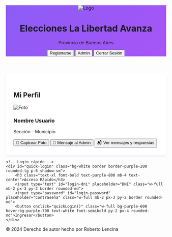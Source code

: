 <!DOCTYPE html>
<html lang="es">
<head>
    <meta charset="UTF-8">
    <meta name="viewport" content="width=device-width, initial-scale=1.0">
    <title>La Libertad Avanza - Buenos Aires</title>
    <link href="https://cdn.jsdelivr.net/npm/tailwindcss@2.2.19/dist/tailwind.min.css" rel="stylesheet">
    <style>
        .bg-purple-gradient { background: linear-gradient(135deg, #8B5CF6, #A855F7); }
        .modal { display: none; position: fixed; top: 0; left: 0; width: 100%; height: 100%; background: rgba(0,0,0,0.5); z-index: 2000; align-items: center; justify-content: center; }
        .modal.active { display: flex; }
        .user-panel { background: white; border-radius: 0.5rem; padding: 1.5rem; box-shadow: 0 4px 6px rgba(139, 92, 246, 0.1); }
        .close-btn { position: absolute; top: 1rem; right: 1rem; font-size: 1.5rem; cursor: pointer; z-index: 10; }
        .chat-box { height: 300px; overflow-y: auto; border: 1px solid #ccc; padding: 10px; background-color: #f9f9f9; display: flex; flex-direction: column; }
        .chat-message { margin-bottom: 8px; padding: 8px; border-radius: 8px; max-width: 75%; }
        .chat-message.user { background-color: #8B5CF6; color: white; align-self: flex-end; margin-left: auto; }
        .chat-message.admin { background-color: #e5e7eb; color: black; align-self: flex-start; margin-right: auto; }
    </style>
</head>
<body class="bg-purple-light-gradient min-h-screen">

<header class="bg-purple-gradient shadow-lg no-print">
    <div class="max-w-7xl mx-auto px-4 py-4 flex justify-between items-center">
        <div class="flex items-center space-x-4">
            <img src="https://upload.wikimedia.org/wikipedia/en/thumb/c/c3/La_Libertad_Avanza_full_logo.svg/800px-La_Libertad_Avanza_full_logo.svg.png" alt="Logo" class="h-12">
            <div>
                <h1 class="text-xl font-bold text-white">Elecciones La Libertad Avanza</h1>
                <p class="text-sm text-purple-100">Provincia de Buenos Aires</p>
            </div>
        </div>
        <nav class="flex space-x-4">
            <button onclick="showRegistro()" class="bg-purple-600 hover:bg-purple-700 text-white px-4 py-2 rounded-md">Registrarse</button>
            <button onclick="showAdmin()" class="bg-gray-600 hover:bg-gray-700 text-white px-4 py-2 rounded-md">Admin</button>
            <button onclick="logout()" id="logout-btn" class="bg-red-600 hover:bg-red-700 text-white px-4 py-2 rounded-md hidden">Cerrar Sesión</button>
        </nav>
    </div>
</header>

<div id="main-content" class="max-w-7xl mx-auto p-8">
    <!-- Panel de usuario -->
    <div id="user-panel" class="user-panel hidden">
        <h2 class="text-2xl font-bold text-purple-800 mb-4 text-center">Mi Perfil</h2>
        <div class="flex items-center space-x-4 mb-4">
            <img id="user-profile-img" src="https://cdn-icons-png.flaticon.com/512/3135/3135715.png" alt="Foto" class="w-16 h-16 rounded-full border-2 border-purple-300">
            <div>
                <h3 id="user-name" class="font-bold text-lg">Nombre Usuario</h3>
                <p id="user-location" class="text-sm text-gray-600">Sección - Municipio</p>
            </div>
        </div>
        <div class="flex space-x-2">
            <button onclick="abrirCamara()" class="flex-1 bg-purple-600 hover:bg-purple-700 text-white py-2 px-4 rounded-md">📸 Capturar Foto</button>
            <button onclick="enviarMensaje()" class="flex-1 bg-blue-600 hover:bg-blue-700 text-white py-2 px-4 rounded-md">💬 Mensaje al Admin</button>
            <button onclick="abrirChat(currentUser.dni, currentUser.nombre, currentUser.apellido)" class="flex-1 bg-green-600 hover:bg-green-700 text-white py-2 px-4 rounded-md">📬 Ver mensajes y respuestas</button>
        </div>
    </div>

    <!-- Login rápido -->
    <div id="quick-login" class="bg-white border border-purple-200 rounded-lg p-6 shadow-sm">
        <h3 class="text-xl font-bold text-purple-800 mb-4 text-center">Acceso Rápido</h3>
        <input type="text" id="login-dni" placeholder="DNI" class="w-full mb-2 px-3 py-2 border rounded-md">
        <input type="password" id="login-password" placeholder="Contraseña" class="w-full mb-2 px-3 py-2 border rounded-md">
        <button onclick="quickLogin()" class="w-full bg-purple-600 hover:bg-purple-700 text-white font-semibold py-2 px-4 rounded-md">Ingresar</button>
    </div>
</div>

<!-- Modal Registro -->
<div id="registro-modal" class="modal items-center justify-center">
    <div class="bg-white rounded-lg max-w-2xl w-full p-6 relative">
        <span class="close-btn" onclick="closeModal('registro-modal')">✕</span>
        <h2 class="text-2xl font-bold text-purple-800 mb-4">Registro de Usuario</h2>
        <form id="registro-form" class="space-y-4">
            <input type="text" name="nombre" placeholder="Nombre" required class="w-full px-3 py-2 border rounded-md">
            <input type="text" name="apellido" placeholder="Apellido" required class="w-full px-3 py-2 border rounded-md">
            <input type="text" name="dni" placeholder="DNI" required class="w-full px-3 py-2 border rounded-md">
            <input type="tel" name="celular" placeholder="Celular" required class="w-full px-3 py-2 border rounded-md">
            <input type="email" name="email" placeholder="Email" required class="w-full px-3 py-2 border rounded-md">
            <select name="seccionElectoral" required class="w-full px-3 py-2 border rounded-md">
                <option value="">Selecciona sección</option>
                <option value="1">1ª Sección</option>
                <option value="2">2ª Sección</option>
                <option value="3">3ª Sección</option>
                <option value="4">4ª Sección</option>
                <option value="5">5ª Sección</option>
                <option value="6">6ª Sección</option>
                <option value="7">7ª Sección</option>
                <option value="8">8ª Sección</option>
            </select>
            <select name="municipio" required class="w-full px-3 py-2 border rounded-md">
                <option value="">Selecciona municipio</option>
            </select>
            <input type="text" name="escuela" placeholder="Escuela" required class="w-full px-3 py-2 border rounded-md">
            <input type="text" name="direccion" placeholder="Dirección" required class="w-full px-3 py-2 border rounded-md">
            <input type="password" name="password" placeholder="Contraseña" required class="w-full px-3 py-2 border rounded-md">
            <input type="password" name="confirm-password" placeholder="Confirmar Contraseña" required class="w-full px-3 py-2 border rounded-md">
            <button type="submit" class="w-full bg-purple-600 hover:bg-purple-700 text-white font-bold py-3 px-4 rounded-md">Registrarse</button>
        </form>
    </div>
</div>

<!-- Modal Admin -->
<div id="admin-modal" class="modal items-center justify-center">
    <div class="bg-white rounded-lg max-w-6xl w-full p-6 relative">
        <span class="close-btn" onclick="closeModal('admin-modal')">✕</span>
        <h2 class="text-2xl font-bold text-purple-800 mb-4">Panel Administrativo</h2>
        <input type="password" id="admin-password" placeholder="Contraseña admin" class="w-full mb-4 px-3 py-2 border rounded-md">
        <button onclick="loginAdmin()" class="w-full bg-purple-600 hover:bg-purple-700 text-white font-semibold py-2 px-4 rounded-md">Ingresar</button>
        <div id="admin-panel" class="hidden mt-6">
            <div class="grid grid-cols-4 gap-4 mb-4">
                <div class="bg-white p-4 border rounded-md"><h3>Total Registros</h3><p id="total-registros">0</p></div>
                <div class="bg-white p-4 border rounded-md"><h3>Con Foto</h3><p id="con-foto">0</p></div>
                <div class="bg-white p-4 border rounded-md"><h3>Hoy</h3><p id="registros-hoy">0</p></div>
                <div class="bg-white p-4 border rounded-md"><h3>Mensajes</h3><p id="mensajes-count">0</p></div>
            </div>
            <button onclick="exportarPDF()" class="bg-green-600 text-white px-4 py-2 rounded-md mb-4">Exportar PDF</button>
            <div id="registros-list" class="space-y-2"></div>
            <h3 class="text-lg font-bold text-purple-800 mt-6">Mensajes de Usuarios</h3>
            <button onclick="imprimirMensajes()" class="bg-blue-600 text-white px-4 py-2 rounded-md mb-2">🖨️ Imprimir Mensajes</button>
            <div id="mensajes-list" class="space-y-2"></div>
        </div>
    </div>
</div>

<!-- Modal Mensaje -->
<div id="mensaje-modal" class="modal items-center justify-center">
    <div class="bg-white rounded-lg max-w-md w-full p-6 relative">
        <span class="close-btn" onclick="closeModal('mensaje-modal')">✕</span>
        <h3 class="text-lg font-bold mb-4">Enviar Mensaje al Administrador</h3>
        <textarea id="mensaje-texto" rows="4" placeholder="Escribe tu mensaje..." class="w-full border rounded-md p-2"></textarea>
        <div class="flex space-x-2 mt-4">
            <button onclick="enviarMensajeAdmin()" class="flex-1 bg-blue-600 text-white py-2 px-4 rounded-md">Enviar</button>
            <button onclick="closeModal('mensaje-modal')" class="flex-1 bg-gray-500 text-white py-2 px-4 rounded-md">Cancelar</button>
        </div>
    </div>
</div>

<!-- Modal Cámara -->
<div id="camara-modal" class="modal items-center justify-center">
    <div class="bg-white rounded-lg max-w-md w-full p-6 relative">
        <span class="close-btn" onclick="cerrarCamara()">✕</span>
        <h3 class="text-lg font-bold mb-4">Tomar Foto</h3>
        <video id="camera-video" autoplay playsinline class="w-full mb-4 rounded"></video>
        <div class="flex space-x-2">
            <button onclick="cambiarCamara()" class="flex-1 bg-yellow-500 hover:bg-yellow-600 text-white py-2 px-4 rounded-md">🔁 Cambiar Cámara</button>
            <button onclick="capturarFoto()" class="flex-1 bg-purple-600 text-white py-2 px-4 rounded-md">📸 Capturar</button>
            <button onclick="cerrarCamara()" class="flex-1 bg-gray-500 text-white py-2 px-4 rounded-md">Cancelar</button>
        </div>
    </div>
</div>

<!-- Modal Detalle Registro -->
<div id="detalle-modal" class="modal items-center justify-center">
    <div class="bg-white rounded-lg max-w-2xl w-full p-6 relative">
        <span class="close-btn" onclick="closeModal('detalle-modal')">✕</span>
        <h2 class="text-2xl font-bold text-purple-800 mb-4">Detalle del Registro</h2>
        <div id="detalle-content"></div>
    </div>
</div>

<!-- Modal Foto -->
<div id="foto-modal" class="modal items-center justify-center">
    <div class="bg-white rounded-lg max-w-2xl w-full p-6 relative">
        <span class="close-btn" onclick="closeModal('foto-modal')">✕</span>
        <h2 class="text-xl font-bold text-purple-800 mb-4">Foto de Usuario</h2>
        <img id="foto-img" src="" alt="Foto" class="max-w-full max-h-96 mb-4">
        <p id="foto-nombre" class="text-lg font-semibold"></p>
        <button onclick="descargarFoto()" class="mt-4 bg-green-600 hover:bg-green-700 text-white px-4 py-2 rounded-md">Descargar Foto</button>
    </div>
</div>

<!-- Modal Chat -->
<div id="chat-modal" class="modal items-center justify-center">
    <div class="bg-white rounded-lg max-w-2xl w-full p-6 relative">
        <span class="close-btn" onclick="closeModal('chat-modal')">✕</span>
        <h2 class="text-xl font-bold text-purple-800 mb-4">Chat con <span id="chat-user-name"></span></h2>
        <div id="chat-content" class="chat-box mb-4"></div>
        <input type="text" id="chat-input" placeholder="Escribe tu mensaje..." class="w-full border rounded-md p-2" onkeypress="if(event.key === 'Enter') enviarChat()">
        <button onclick="enviarChat()" class="mt-2 bg-blue-600 text-white px-4 py-2 rounded-md">Enviar</button>
    </div>
</div>

<footer class="bg-gray-800 text-white text-center py-4 mt-12">
    <p>&copy; 2024 Derecho de autor hecho por Roberto Lencina</p>
</footer>

<script>
const ADMIN_PASSWORD = 'David2025';
let currentUser = null;
let selectedUserChat = null;
let currentStream = null;
let currentFacingMode = 'user'; // frontal

document.addEventListener('DOMContentLoaded', () => {
    cargarMunicipios();
    cargarRegistrosAdmin();
    cargarMensajesAdmin();
    document.getElementById('registro-form').addEventListener('submit', registrarUsuario);
});

function cargarMunicipios() {
    const select = document.querySelector('[name="municipio"]');
    const municipios = [
        "Campana","Escobar","General Las Heras","General Rodríguez","General San Martín","Hurlingham","Ituzaingó","José C. Paz","Luján","Malvinas Argentinas","Marcos Paz","Mercedes","Merlo","Moreno","Morón","Navarro","Pilar","San Fernando","San Isidro","San Miguel","Suipacha","Tigre","Tres de Febrero","Vicente López",
        "Arrecifes","Baradero","Capitán Sarmiento","Carmen de Areco","Colón","Exaltación de la Cruz","Pergamino","Ramallo","Rojas","Salto","San Andrés de Giles","San Antonio de Areco","San Nicolás","San Pedro","Zárate",
        "Almirante Brown","Avellaneda","Berazategui","Berisso","Brandsen","Cañuelas","Ensenada","Esteban Echeverría","Ezeiza","Florencio Varela","La Matanza","Lanús","Lobos","Lomas de Zamora","Magdalena","Presidente Perón","Punta Indio","Quilmes","San Vicente",
        "Alberti","Bragado","Carlos Casares","Carlos Tejedor","Chacabuco","Chivilcoy","Florentino Ameghino","General Arenales","General Pinto","General Viamonte","General Villegas","Hipólito Yrigoyen","Junín","Leandro N. Alem","Lincoln","Nueve de Julio","Pehuajó","Rivadavia","Trenque Lauquen",
        "Ayacucho","Balcarce","Castelli","Chascomús","Dolores","General Alvarado","General Belgrano","General Guido","General Lavalle","General Madariaga","General Paz","General Pueyrredón","La Costa","Las Flores","Lezama","Lobería","Maipú","Mar Chiquita","Monte","Necochea","Pila","Pinamar","Rauch","San Cayetano","Tandil","Tordillo","Villa Gesell",
        "Adolfo Alsina","Adolfo Gonzales Chaves","Bahía Blanca","Benito Juárez","Coronel Dorrego","Coronel Pringles","Coronel Rosales","Coronel Suárez","Daireaux","Guaminí","General Lamadrid","Laprida","Monte Hermoso","Patagones","Pellegrini","Puan","Saavedra","Salliqueló","Tornquist","Tres Arroyos","Tres Lomas","Villarino",
        "Azul","Bolívar","General Alvear","Olavarría","Roque Pérez","Saladillo","Tapalqué","Veinticinco de Mayo","La Plata","Isla Martín García"
    ];
    select.innerHTML = '<option value="">Selecciona municipio</option>';
    municipios.forEach(m => {
        const opt = document.createElement('option');
        opt.value = m;
        opt.textContent = m;
        select.appendChild(opt);
    });
}

function showRegistro() { document.getElementById('registro-modal').classList.add('active'); }
function showAdmin() { document.getElementById('admin-modal').classList.add('active'); }
function closeModal(id) { 
    document.getElementById(id).classList.remove('active'); 
    if (currentStream) { currentStream.getTracks().forEach(t => t.stop()); currentStream = null; }
}

function loginAdmin() {
    const pass = document.getElementById('admin-password').value;
    if (pass === ADMIN_PASSWORD) {
        document.getElementById('admin-panel').style.display = 'block';
        cargarRegistrosAdmin();
        cargarMensajesAdmin();
    } else alert('❌ Contraseña incorrecta');
}

function quickLogin() {
    const dni = document.getElementById('login-dni').value;
    const pass = document.getElementById('login-password').value;
    const registros = JSON.parse(localStorage.getItem('registros') || '[]');
    const user = registros.find(r => r.dni === dni && r.password === pass);
    if (user) {
        currentUser = user;
        document.getElementById('user-name').textContent = `${user.nombre} ${user.apellido}`;
        document.getElementById('user-location').textContent = `${user.seccionElectoral}ª Sección - ${user.municipio}`;
        document.getElementById('user-profile-img').src = user.fotoUrl || 'https://cdn-icons-png.flaticon.com/512/3135/3135715.png';
        document.getElementById('user-panel').classList.remove('hidden');
        document.getElementById('quick-login').classList.add('hidden');
        document.getElementById('logout-btn').classList.remove('hidden');
    } else alert('❌ Usuario o contraseña incorrectos');
}

function logout() {
    currentUser = null;
    document.getElementById('user-panel').classList.add('hidden');
    document.getElementById('quick-login').classList.remove('hidden');
    document.getElementById('logout-btn').classList.add('hidden');
    closeModal('admin-modal');
}

function registrarUsuario(e) {
    e.preventDefault();
    const datos = new FormData(e.target);
    if (datos.get('password') !== datos.get('confirm-password')) {
        alert('❌ Las contraseñas no coinciden'); return;
    }
    const registro = {
        id: 'user_' + Date.now(),
        nombre: datos.get('nombre'),
        apellido: datos.get('apellido'),
        dni: datos.get('dni'),
        email: datos.get('email'),
        celular: datos.get('celular'),
        municipio: datos.get('municipio'),
        seccionElectoral: datos.get('seccionElectoral'),
        escuela: datos.get('escuela'),
        direccion: datos.get('direccion'),
        password: datos.get('password'),
        fechaRegistro: new Date().toISOString(),
        fotoUrl: localStorage.getItem('userFoto') || null
    };
    const registros = JSON.parse(localStorage.getItem('registros') || '[]');
    registros.push(registro);
    localStorage.setItem('registros', JSON.stringify(registros));
    alert('✅ Registro exitoso');
    closeModal('registro-modal');
    e.target.reset();
}

function abrirCamara() {
    const constraints = { video: { facingMode: currentFacingMode } };
    navigator.mediaDevices.getUserMedia(constraints).then(stream => {
        document.getElementById('camara-modal').classList.add('active');
        document.getElementById('camera-video').srcObject = stream;
        currentStream = stream;
    }).catch(() => alert('No se pudo acceder a la cámara'));
}

function cambiarCamara() {
    currentFacingMode = currentFacingMode === 'user' ? 'environment' : 'user';
    if (currentStream) currentStream.getTracks().forEach(t => t.stop());
    abrirCamara();
}

function capturarFoto() {
    const video = document.getElementById('camera-video');
    const canvas = document.createElement('canvas');
    canvas.width = video.videoWidth;
    canvas.height = video.videoHeight;
    canvas.getContext('2d').drawImage(video, 0, 0);
    canvas.toBlob(blob => {
        const reader = new FileReader();
        reader.onload = () => {
            const foto = reader.result;
            localStorage.setItem('userFoto', foto);
            document.getElementById('user-profile-img').src = foto;
            if (currentUser) {
                const registros = JSON.parse(localStorage.getItem('registros') || '[]');
                const idx = registros.findIndex(r => r.dni === currentUser.dni);
                if (idx !== -1) { registros[idx].fotoUrl = foto; localStorage.setItem('registros', JSON.stringify(registros)); cargarRegistrosAdmin(); }
            }
        };
        reader.readAsDataURL(blob);
    });
    cerrarCamara();
}

function cerrarCamara() { closeModal('camara-modal'); if (currentStream) currentStream.getTracks().forEach(t => t.stop()); }

function enviarMensaje() { document.getElementById('mensaje-modal').classList.add('active'); }

function enviarMensajeAdmin() {
    const texto = document.getElementById('mensaje-texto').value.trim();
    if (!texto || !currentUser) return;
    const mensajes = JSON.parse(localStorage.getItem('mensajes') || '[]');
    const chats = JSON.parse(localStorage.getItem('chats') || '{}');
    if (!chats[currentUser.dni]) chats[currentUser.dni] = [];
    chats[currentUser.dni].push({ sender: 'user', text: texto, timestamp: new Date().toISOString() });
    mensajes.push({ id: Date.now(), usuario: currentUser.dni, nombre: currentUser.nombre, apellido: currentUser.apellido, texto, fecha: new Date().toISOString() });
    localStorage.setItem('mensajes', JSON.stringify(mensajes));
    localStorage.setItem('chats', JSON.stringify(chats));
    alert('✅ Mensaje enviado al administrador');
    document.getElementById('mensaje-texto').value = '';
    closeModal('mensaje-modal');
}

function cargarRegistrosAdmin() {
    const registros = JSON.parse(localStorage.getItem('registros') || '[]');
    document.getElementById('total-registros').textContent = registros.length;
    document.getElementById('con-foto').textContent = registros.filter(r => r.fotoUrl).length;
    document.getElementById('registros-hoy').textContent = registros.filter(r => new Date(r.fechaRegistro).toDateString() === new Date().toDateString()).length;
    const container = document.getElementById('registros-list');
    container.innerHTML = registros.map(r => `
        <div class="border p-4 rounded-md mb-2 cursor-pointer hover:bg-purple-50">
            <img src="${r.fotoUrl || 'https://cdn-icons-png.flaticon.com/512/3135/3135715.png'}" class="w-12 h-12 rounded-full inline mr-4">
            <strong>${r.nombre} ${r.apellido}</strong> - DNI: ${r.dni}
            <button onclick="verDetalle('${r.id}')" class="ml-2 bg-blue-500 text-white px-2 py-1 rounded">Ver</button>
            <button onclick="verFoto('${r.id}')" class="ml-2 bg-purple-500 text-white px-2 py-1 rounded">Foto</button>
            <button onclick="eliminarUsuario('${r.id}')" class="bg-red-600 text-white px-2 py-1 ml-2 rounded">✕ Eliminar</button>
        </div>
    `).join('');
}

function cargarMensajesAdmin() {
    const mensajes = JSON.parse(localStorage.getItem('mensajes') || '[]');
    document.getElementById('mensajes-count').textContent = mensajes.length;
    const container = document.getElementById('mensajes-list');
    container.innerHTML = mensajes.map(m => `
        <div class="border p-4 rounded-md mb-2">
            <strong>${m.nombre} ${m.apellido}</strong>: ${m.texto}
            <br><small>${new Date(m.fecha).toLocaleString()}</small>
            <button onclick="eliminarMensaje('${m.id}')" class="ml-2 bg-red-500 text-white px-2 py-1 rounded">✕</button>
            <button onclick="abrirChat('${m.usuario}', '${m.nombre}', '${m.apellido}')" class="ml-2 bg-green-500 text-white px-2 py-1 rounded">Responder</button>
        </div>
    `).join('');
}

function verDetalle(id) {
    const registros = JSON.parse(localStorage.getItem('registros') || '[]');
    const user = registros.find(r => r.id === id);
    if (user) {
        const content = document.getElementById('detalle-content');
        content.innerHTML = `
            <p><strong>Nombre:</strong> ${user.nombre} ${user.apellido}</p>
            <p><strong>DNI:</strong> ${user.dni}</p>
            <p><strong>Email:</strong> ${user.email}</p>
            <p><strong>Celular:</strong> ${user.celular}</p>
            <p><strong>Sección:</strong> ${user.seccionElectoral}ª</p>
            <p><strong>Municipio:</strong> ${user.municipio}</p>
            <p><strong>Escuela:</strong> ${user.escuela}</p>
            <p><strong>Dirección:</strong> ${user.direccion}</p>
            <p><strong>Contraseña:</strong> ${user.password}</p>
            <p><strong>Fecha de registro:</strong> ${new Date(user.fechaRegistro).toLocaleDateString()}</p>
            ${user.fotoUrl ? `<img src="${user.fotoUrl}" class="w-32 h-32 rounded mt-4">` : ''}
        `;
        document.getElementById('detalle-modal').classList.add('active');
    }
}

function verFoto(id) {
    const registros = JSON.parse(localStorage.getItem('registros') || '[]');
    const user = registros.find(r => r.id === id);
    if (user && user.fotoUrl) {
        document.getElementById('foto-img').src = user.fotoUrl;
        document.getElementById('foto-nombre').textContent = `${user.nombre} ${user.apellido}`;
        document.getElementById('foto-modal').classList.add('active');
    } else alert('Este usuario no tiene foto');
}

function descargarFoto() {
    const imgSrc = document.getElementById('foto-img').src;
    const nombre = document.getElementById('foto-nombre').textContent;
    const link = document.createElement('a');
    link.href = imgSrc;
    link.download = `foto-${nombre.replace(/\s+/g, '-')}.jpg`;
    document.body.appendChild(link);
    link.click();
    document.body.removeChild(link);
}

function eliminarUsuario(id) {
    if (confirm('¿Estás seguro de que quieres eliminar este usuario?')) {
        const registros = JSON.parse(localStorage.getItem('registros') || '[]');
        const nuevos = registros.filter(r => r.id !== id);
        localStorage.setItem('registros', JSON.stringify(nuevos));
        cargarRegistrosAdmin();
        cargarMensajesAdmin();
    }
}

function eliminarMensaje(id) {
    if (confirm('¿Estás seguro de que quieres eliminar este mensaje?')) {
        const mensajes = JSON.parse(localStorage.getItem('mensajes') || '[]');
        const nuevos = mensajes.filter(m => m.id !== id);
        localStorage.setItem('mensajes', JSON.stringify(nuevos));
        cargarMensajesAdmin();
    }
}

function imprimirMensajes() {
    const mensajes = JSON.parse(localStorage.getItem('mensajes') || '[]');
    let html = `<h1>Mensajes - La Libertad Avanza</h1><table border="1" cellpadding="5"><thead><tr><th>Nombre</th><th>Apellido</th><th>Mensaje</th><th>Fecha</th></tr></thead><tbody>`;
    mensajes.forEach(m => {
        html += `<tr><td>${m.nombre}</td><td>${m.apellido}</td><td>${m.texto}</td><td>${new Date(m.fecha).toLocaleString()}</td></tr>`;
    });
    html += '</tbody></table>';
    const ventana = window.open('', '_blank');
    ventana.document.write(html);
    ventana.document.close();
    ventana.print();
}

function abrirChat(dniUsuario, nombre, apellido) {
    selectedUserChat = dniUsuario;
    document.getElementById('chat-user-name').textContent = `${nombre} ${apellido}`;
    document.getElementById('chat-modal').classList.add('active');
    cargarChat();
}

function cargarChat() {
    const chats = JSON.parse(localStorage.getItem('chats') || '{}');
    const chatContainer = document.getElementById('chat-content');
    chatContainer.innerHTML = '';
    if (chats[selectedUserChat]) {
        chats[selectedUserChat].forEach(msg => {
            const messageDiv = document.createElement('div');
            messageDiv.classList.add('chat-message', msg.sender);
            messageDiv.textContent = msg.text;
            chatContainer.appendChild(messageDiv);
        });
    }
    chatContainer.scrollTop = chatContainer.scrollHeight;
}

function enviarChat() {
    const input = document.getElementById('chat-input');
    const texto = input.value.trim();
    if (!texto || !selectedUserChat) return;
    const chats = JSON.parse(localStorage.getItem('chats') || '{}');
    if (!chats[selectedUserChat]) chats[selectedUserChat] = [];
    chats[selectedUserChat].push({ sender: 'admin', text: texto, timestamp: new Date().toISOString() });
    localStorage.setItem('chats', JSON.stringify(chats));
    input.value = '';
    cargarChat();
}
</script>

</body>
</html>
